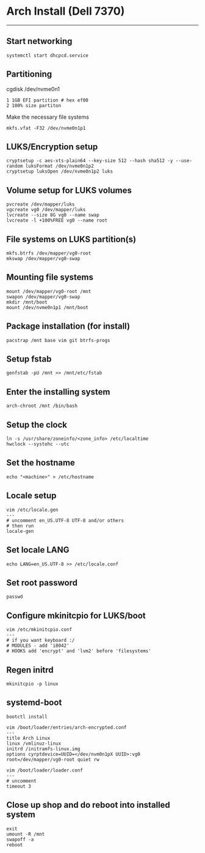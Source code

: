 # Arch Install (Dell 7370)
---

## Start networking
```
systemctl start dhcpcd.service

```

## Partitioning
cgdisk /dev/nvme0n1
```
1 1GB EFI partition # hex ef00
2 100% size partiton 
```

Make the necessary file systems
```
mkfs.vfat -F32 /dev/nvme0n1p1
```

## LUKS/Encryption setup 
```
cryptsetup -c aes-xts-plain64 --key-size 512 --hash sha512 -y --use-random luksFormat /dev/nvme0n1p2
cryptsetup luksOpen /dev/nvme0n1p2 luks
```

## Volume setup for LUKS volumes
```
pvcreate /dev/mapper/luks
vgcreate vg0 /dev/mapper/luks
lvcreate --size 8G vg0 --name swap
lvcreate -l +100%FREE vg0 --name root
```

## File systems on LUKS partition(s) 
```
mkfs.btrfs /dev/mapper/vg0-root
mkswap /dev/mapper/vg0-swap
```

## Mounting file systems
```
mount /dev/mapper/vg0-root /mnt 
swapon /dev/mapper/vg0-swap 
mkdir /mnt/boot
mount /dev/nvme0n1p1 /mnt/boot
```

## Package installation (for install)
```
pacstrap /mnt base vim git btrfs-progs
```

## Setup fstab
```
genfstab -pU /mnt >> /mnt/etc/fstab
```

## Enter the installing system
```
arch-chroot /mnt /bin/bash
```

## Setup the clock
```
ln -s /usr/share/zoneinfo/<zone_info> /etc/localtime
hwclock --systohc --utc
```

## Set the hostname 
```
echo "<machine>" > /etc/hostname
```

## Locale setup
```
vim /etc/locale.gen
---
# uncomment en_US.UTF-8 UTF-8 and/or others
# then run
locale-gen
```

## Set locale LANG
```
echo LANG=en_US.UTF-8 >> /etc/locale.conf
```

## Set root password
```
passwd
```

## Configure mkinitcpio for LUKS/boot
```
vim /etc/mkinitcpio.conf
---
# if you want keyboard :/
# MODULES - add 'i8042'
# HOOKS add 'encrypt' and 'lvm2' before 'filesystems'
```

## Regen initrd 
```
mkinitcpio -p linux
```

## systemd-boot
```
bootctl install
```

```
vim /boot/loader/entries/arch-encrypted.conf
---
title Arch Linux
linux /vmlinuz-linux
initrd /initramfs-linux.img
options cyrptdevice=UUID=</dev/nvm0n1pX UUID>:vg0 root=/dev/mapper/vg0-root quiet rw
```

```
vim /boot/loader/loader.conf
---
# uncomment
timeout 3
```


## Close up shop and do reboot into installed system
```
exit
umount -R /mnt
swapoff -a
reboot
```
